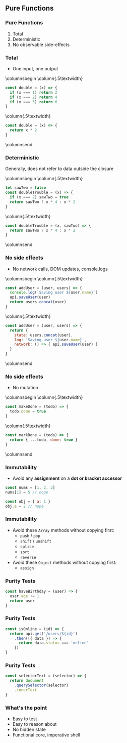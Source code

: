## Pure Functions

### Pure Functions

1. Total
1. Deterministic
1. No observable side-effects

### Total

- One input, one output

\columnsbegin \column{.5\textwidth}

```javascript
const double = (x) => {
  if (x === 1) return 2
  if (x === 2) return 4
  if (x === 3) return 6
}
```

\column{.5\textwidth}

```javascript
const double = (x) => {
  return x * 2
}
```

\columnsend

### Deterministic

Generally, does not refer to data outside the closure

\columnsbegin \column{.5\textwidth}

```javascript
let sawTwo = false
const doubleTrouble = (x) => {
  if (x === 2) sawTwo = true
  return sawTwo ? x * 4 : x * 2
}
```

\column{.5\textwidth}

```javascript
const doubleTrouble = (x, sawTwo) => {
  return sawTwo ? x * 4 : x * 2
}
```

\columnsend

### No side effects

- No network calls, DOM updates, console.logs

\columnsbegin \column{.5\textwidth}

```javascript
const addUser = (user, users) => {
  console.log(`Saving user ${user.name}`)
  api.saveUser(user)
  return users.concat(user)
}
```

\column{.5\textwidth}

```javascript
const addUser = (user, users) => {
  return {
    state: users.concat(user),
    log: `Saving user ${user.name}`,
    network: () => { api.saveUser(user) }
  }
}
```

\columnsend

### No side effects

- No mutation

\columnsbegin \column{.5\textwidth}

```javascript
const makeDone = (todo) => {
  todo.done = true
}
```

\column{.5\textwidth}

```javascript
const markDone = (todo) => {
  return { ...todo, done: true }
}
```

\columnsend

### Immutability

- Avoid any **assignment** on a **dot or bracket accessor**

```javascript
const nums = [1, 2, 3]
nums[1] = 5 // nope

const obj = { a: 1 }
obj.a = 2 // nope
```

### Immutability

- Avoid these `Array` methods without copying first:
  - `push` / `pop`
  - `shift` / `unshift`
  - `splice`
  - `sort`    
  - `reverse`
- Avoid these `Object` methods without copying first:
  - `assign`

### Purity Tests

```javascript
const haveBirthday = (user) => {
  user.age += 1
  return user
}
```

### Purity Tests

```javascript
const isOnline = (id) => {
  return api.get('/users/${id}')
    .then(({ data }) => {
      return data.status === 'online'
    })
}
```

### Purity Tests

```javascript
const selectorText = (selector) => {
  return document
    .querySelector(selector)
    .innerText
}
```
    
### What's the point

- Easy to test
- Easy to reason about
- No hidden state
- Functional core, imperative shell
